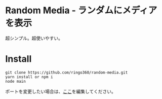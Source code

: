 # Random Media - ランダムにメディアを表示

超シンプル。超使いやすい。

# Install
```
git clone https://github.com/ringo360/random-media.git
yarn install or npm i
node main
```

ポートを変更したい場合は、[ここ](https://github.com/ringo360/random-media/blob/main/main.js#L8)を編集してください。